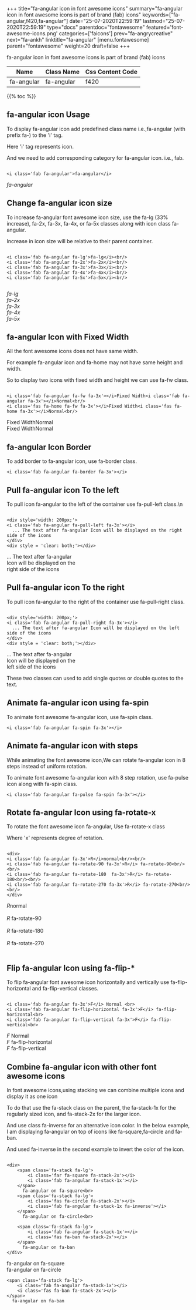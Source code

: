 +++
title="fa-angular icon in font awesome icons"
summary="fa-angular icon in font awesome icons is part of brand (fab) icons"
keywords=["fa-angular,f420,fa-angular"]
date="25-07-2020T22:59:19"
lastmod="25-07-2020T22:59:19"
type="docs"
parentdoc="fontawesome"
featured='font-awesome-icons.png'
categories=['faicons']
prev="fa-angrycreative"
next="fa-ankh"
linktitle="fa-angular"
[menu.fontawesome]
parent="fontawesome"
weight=20
draft=false
+++


fa-angular icon in font awesome icons is part of brand (fab) icons

<div class='table-responsive'><table class='table'><thead><tr><th>Name</th><th>Class Name</th><th>Css Content Code</th></tr></thead><tbody><tr><td>fa-angular</td><td>fa-angular</td><td>f420</td></tr></tbody></table></div>


{{% toc %}}


## fa-angular icon Usage

To display fa-angular icon add predefined class name i.e.,fa-angular (with prefix fa-) to the 'i' tag.

Here 'i' tag represents icon.

And we need to add corresponding category for fa-angular icon. i.e., fab.


```

<i class='fab fa-angular'>fa-angular</i>
```

<i class='fab fa-angular'>fa-angular</i>




## Change fa-angular icon size
To increase fa-angular font awesome icon size, use the fa-lg (33% increase), fa-2x, fa-3x, fa-4x, or fa-5x classes along with icon class fa-angular.

Increase in icon size will be relative to their parent container. 

```

<i class='fab fa-angular fa-lg'>fa-lg</i><br/>
<i class='fab fa-angular fa-2x'>fa-2x</i><br/>
<i class='fab fa-angular fa-3x'>fa-3x</i><br/>
<i class='fab fa-angular fa-4x'>fa-4x</i><br/>
<i class='fab fa-angular fa-5x'>fa-5x</i><br/>
            
```

<i class='fab fa-angular fa-lg'>fa-lg</i><br/>
<i class='fab fa-angular fa-2x'>fa-2x</i><br/>
<i class='fab fa-angular fa-3x'>fa-3x</i><br/>
<i class='fab fa-angular fa-4x'>fa-4x</i><br/>
<i class='fab fa-angular fa-5x'>fa-5x</i><br/>
            



## fa-angular Icon with Fixed Width 

All the font awesome icons does not have same width.

For example fa-angular icon and fa-home may not have same height and width.

So to display two icons with fixed width and height we can use fa-fw class.


```

<i class='fab fa-angular fa-fw fa-3x'></i>Fixed Width<i class='fab fa-angular fa-3x'></i>Normal<br/>
<i class='fas fa-home fa-fw fa-3x'></i>Fixed Width<i class='fas fa-home fa-3x'></i>Normal<br/>
```

<i class='fab fa-angular fa-fw fa-3x'></i>Fixed Width<i class='fab fa-angular fa-3x'></i>Normal<br/>
<i class='fas fa-home fa-fw fa-3x'></i>Fixed Width<i class='fas fa-home fa-3x'></i>Normal<br/>



## fa-angular Icon Border 

To add border to fa-angular icon, use fa-border class.


```
<i class='fab fa-angular fa-border fa-3x'></i>

```
<i class='fab fa-angular fa-border fa-3x'></i>





## Pull fa-angular icon To the left

To pull icon fa-angular to the left of the container use fa-pull-left class.\n

```

<div style='width: 200px;'>
<i class='fab fa-angular fa-pull-left fa-3x'></i>
  ... The text after fa-angular Icon will be displayed on the right side of the icons
</div>
<div style = 'clear: both;'></div>
```

<div style='width: 200px;'>
<i class='fab fa-angular fa-pull-left fa-3x'></i>
  ... The text after fa-angular Icon will be displayed on the right side of the icons
</div>
<div style = 'clear: both;'></div>




## Pull fa-angular icon To the right
To pull icon fa-angular to the right of the container use fa-pull-right class.

```

<div style='width: 200px;'>
<i class='fab fa-angular fa-pull-right fa-3x'></i>
  ... The text after fa-angular Icon will be displayed on the left side of the icons
</div>
<div style = 'clear: both;'></div>
```

<div style='width: 200px;'>
<i class='fab fa-angular fa-pull-right fa-3x'></i>
  ... The text after fa-angular Icon will be displayed on the left side of the icons
</div>
<div style = 'clear: both;'></div>

These two classes can used to add single quotes or double quotes to the text.


## Animate fa-angular icon using fa-spin
To animate font awesome fa-angular icon, use fa-spin class.

```
<i class='fab fa-angular fa-spin fa-3x'></i>
```
<i class='fab fa-angular fa-spin fa-3x'></i>




## Animate fa-angular icon with steps
While animating the font awesome icon,We can rotate fa-angular icon in 8 steps instead of uniform rotation.

To animate font awesome fa-angular icon with 8 step rotation, use fa-pulse icon along with fa-spin class.


```
<i class='fab fa-angular fa-pulse fa-spin fa-3x'></i>

```
<i class='fab fa-angular fa-pulse fa-spin fa-3x'></i>





## Rotate fa-angular Icon using fa-rotate-x
To rotate the font awesome icon fa-angular, Use fa-rotate-x class

Where 'x' represents degree of rotation.


```

<div>
<i class='fab fa-angular fa-3x'>R</i>normal<br/><br/>
<i class='fab fa-angular fa-rotate-90 fa-3x'>R</i> fa-rotate-90<br/><br/> 
<i class='fab fa-angular fa-rotate-180  fa-3x'>R</i> fa-rotate-180<br/><br/> 
<i class='fab fa-angular fa-rotate-270 fa-3x'>R</i> fa-rotate-270<br/><br/>
</div>
```

<div>
<i class='fab fa-angular fa-3x'>R</i>normal<br/><br/>
<i class='fab fa-angular fa-rotate-90 fa-3x'>R</i> fa-rotate-90<br/><br/> 
<i class='fab fa-angular fa-rotate-180  fa-3x'>R</i> fa-rotate-180<br/><br/> 
<i class='fab fa-angular fa-rotate-270 fa-3x'>R</i> fa-rotate-270<br/><br/>
</div>




## Flip fa-angular Icon using fa-flip-*
To flip fa-angular font awesome icon horizontally and vertically use fa-flip-horizontal and fa-flip-vertical classes. 

```

<i class='fab fa-angular fa-3x'>F</i> Normal <br>
<i class='fab fa-angular fa-flip-horizontal fa-3x'>F</i> fa-flip-horizontal<br>
<i class='fab fa-angular fa-flip-vertical fa-3x'>F</i> fa-flip-vertical<br>
```

<i class='fab fa-angular fa-3x'>F</i> Normal <br>
<i class='fab fa-angular fa-flip-horizontal fa-3x'>F</i> fa-flip-horizontal<br>
<i class='fab fa-angular fa-flip-vertical fa-3x'>F</i> fa-flip-vertical<br>




## Combine fa-angular icon with other font awesome icons
In font awesome icons,using stacking we can combine multiple icons and display it as one icon 

To do that use the fa-stack class on the parent, the fa-stack-1x for the regularly sized icon, and fa-stack-2x for the larger icon.

And use class fa-inverse for an alternative icon color. 
In the below example, I am displaying fa-angular on top of icons like fa-square,fa-circle and fa-ban.

And used fa-inverse in the second example to invert the color of the icon.

```

<div>
    <span class='fa-stack fa-lg'>
        <i class='far fa-square fa-stack-2x'></i>
        <i class='fab fa-angular fa-stack-1x'></i>
    </span>
      fa-angular on fa-square<br>
    <span class='fa-stack fa-lg'>
        <i class='fas fa-circle fa-stack-2x'></i>
        <i class='fab fa-angular fa-stack-1x fa-inverse'></i>
    </span>
      fa-angular on fa-circle<br>

    <span class='fa-stack fa-lg'>
        <i class='fab fa-angular fa-stack-1x'></i>
        <i class='fas fa-ban fa-stack-2x'></i>
    </span>
      fa-angular on fa-ban
</div>
```

<div>
    <span class='fa-stack fa-lg'>
        <i class='far fa-square fa-stack-2x'></i>
        <i class='fab fa-angular fa-stack-1x'></i>
    </span>
      fa-angular on fa-square<br>
    <span class='fa-stack fa-lg'>
        <i class='fas fa-circle fa-stack-2x'></i>
        <i class='fab fa-angular fa-stack-1x fa-inverse'></i>
    </span>
      fa-angular on fa-circle<br>

    <span class='fa-stack fa-lg'>
        <i class='fab fa-angular fa-stack-1x'></i>
        <i class='fas fa-ban fa-stack-2x'></i>
    </span>
      fa-angular on fa-ban
</div>






